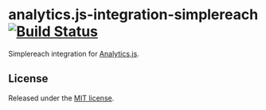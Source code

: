# analytics.js-integration-simplereach [![Build Status][ci-badge]][ci-link]

Simplereach integration for [Analytics.js][].

## License

Released under the [MIT license](License.md).


[Analytics.js]: https://segment.com/docs/libraries/analytics.js/
[ci-link]: https://circleci.com/gh/segment-integrations/analytics.js-integration-simplereach
[ci-badge]: https://circleci.com/gh/segment-integrations/analytics.js-integration-simplereach.svg?style=svg